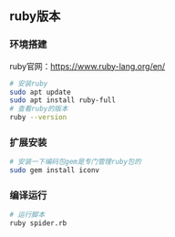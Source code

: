 ## ruby版本

### 环境搭建
ruby官网：https://www.ruby-lang.org/en/

```bash
# 安装ruby
sudo apt update
sudo apt install ruby-full
# 查看ruby的版本
ruby --version
```

### 扩展安装
```bash
# 安装一下编码包gem是专门管理ruby包的
sudo gem install iconv
```

### 编译运行
```bash
# 运行脚本
ruby spider.rb
```